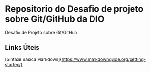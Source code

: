 # Repositorio do Desafio de projeto sobre Git/GitHub da DIO
Desafio de Projeto sobre Git/GitHub

## Links Úteis 
[Sintaxe Basica Markdown]{https://www.markdownguide.org/getting-started/}
